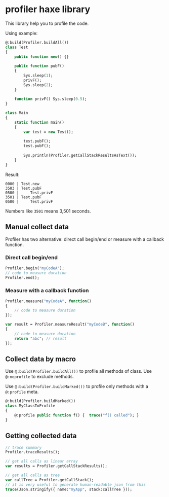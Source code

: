 # profiler haxe library #

This library help you to profile the code.

Using example:
```haxe
@:build(Profiler.buildAll())
class Test
{
	public function new() {}
	
	public function pubF()
	{
		Sys.sleep(1);
		privF();
		Sys.sleep(2);
	}
	
	function privF() Sys.sleep(0.5);
}

class Main
{
	static function main()
	{
		var test = new Test();
		
		test.pubF();
		test.pubF();
		
		Sys.println(Profiler.getCallStackResultsAsText());
	}
}
```

Result:
```
0000 | Test.new
3503 | Test.pubF
0500 |     Test.privF
3501 | Test.pubF
0500 |     Test.privF
```
Numbers like `3501` means 3,501 seconds.

## Manual collect data ##

Profiler has two alternative: direct call begin/end or measure with a callback function.

### Direct call begin/end
```haxe
Profiler.begin("myCodeA");
// code to measure duration
Profiler.end();
```

### Measure with a callback function
```haxe
Profiler.measure("myCodeA", function()
{
    // code to measure duration
});

var result = Profiler.measureResult("myCodeB", function()
{
    // code to measure duration
    return "abc"; // result
});
```


## Collect data by macro ##

Use `@:build(Profiler.buildAll())` to profile all methods of class. Use `@:noprofile` to exclude methods.

Use `@:build(Profiler.buildMarked())` to profile only methods with a `@:profile` meta.
```haxe
@:build(Profiler.buildMarked())
class MyClassToProfile
{
    @:profile public function f() {  trace("f() called"); }
}
```

## Getting collected data ##
```haxe
// trace summary
Profiler.traceResults();

// get all calls as linear array
var results = Profiler.getCallStackResults();

// get all calls as tree
var callTree = Profiler.getCallStack();
// it is very useful to generate human-readable json from this
trace(Json.stringify({ name:"myApp", stack:callTree }));
```